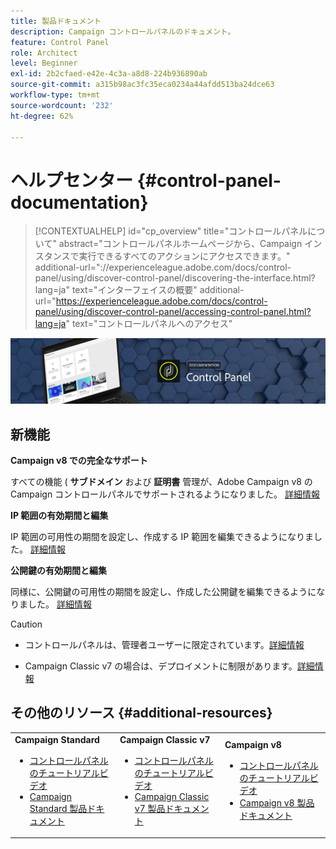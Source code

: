 ```yaml
---
title: 製品ドキュメント
description: Campaign コントロールパネルのドキュメント。
feature: Control Panel
role: Architect
level: Beginner
exl-id: 2b2cfaed-e42e-4c3a-a8d8-224b936890ab
source-git-commit: a315b98ac3fc35eca0234a44afdd513ba24dce63
workflow-type: tm+mt
source-wordcount: '232'
ht-degree: 62%

---
```


# ヘルプセンター {#control-panel-documentation}

>[!CONTEXTUALHELP]
>id="cp_overview"
>title="コントロールパネルについて"
>abstract="コントロールパネルホームページから、Campaign インスタンスで実行できるすべてのアクションにアクセスできます。"
>additional-url="://experienceleague.adobe.com/docs/control-panel/using/discover-control-panel/discovering-the-interface.html?lang=ja" text="インターフェイスの概要"
>additional-url="https://experienceleague.adobe.com/docs/control-panel/using/discover-control-panel/accessing-control-panel.html?lang=ja" text="コントロールパネルへのアクセス"

![](assets/do-not-localize/banner.png)

## 新機能

**Campaign v8 での完全なサポート**

すべての機能 ( **サブドメイン** および **証明書** 管理が、Adobe Campaign v8 のCampaign コントロールパネルでサポートされるようになりました。 [詳細情報](faq.md#v8-restrictions)

**IP 範囲の有効期間と編集**

IP 範囲の可用性の期間を設定し、作成する IP 範囲を編集できるようになりました。 [詳細情報](sftp/using/ip-range-allow-listing.md)

**公開鍵の有効期間と編集**

同様に、公開鍵の可用性の期間を設定し、作成した公開鍵を編集できるようになりました。 [詳細情報](sftp/using/key-management.md)

>[!CAUTION]
>
>* コントロールパネルは、管理者ユーザーに限定されています。[詳細情報](https://experienceleague.adobe.com/docs/control-panel/using/discover-control-panel/managing-permissions.html#discover-control-panel)
>
>* Campaign Classic v7 の場合は、デプロイメントに制限があります。[詳細情報](faq.md#v7-restrictions)


## その他のリソース {#additional-resources}

<table>
    <tr>
        <td><b>Campaign Standard</b><br/>
        <ul>
            <li><a href="https://experienceleague.adobe.com/docs/campaign-standard-learn/control-panel/control-panel-overview.html?lang=ja">コントロールパネルのチュートリアルビデオ</a></li>
            <li><a href="https://experienceleague.adobe.com/docs/campaign-standard/using/campaign-standard-home.html?lang=ja">Campaign Standard 製品ドキュメント</a></li>
        </ul>
        </td>
        <td><b>Campaign Classic v7</b><br/>
        <ul>
            <li><a href="https://experienceleague.adobe.com/docs/campaign-classic-learn/control-panel/control-panel-overview.html?lang=ja">コントロールパネルのチュートリアルビデオ</a></li>
            <li><a href="https://experienceleague.adobe.com/docs/campaign-classic/using/campaign-classic-home.html?lang=ja">Campaign Classic v7 製品ドキュメント</a></li>
        </ul>
        </td>
        <td><b>Campaign v8</b><br/>
        <ul>
            <li><a href="https://experienceleague.adobe.com/docs/campaign-learn/control-panel/control-panel-overview.html?lang=ja">コントロールパネルのチュートリアルビデオ</a></li>
            <li><a href="https://experienceleague.adobe.com/docs/campaign/campaign-v8/campaign-home.html?lang=ja">Campaign v8 製品ドキュメント</a></li>
        </ul>
        </td>
    </tr>
</table>
